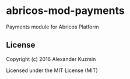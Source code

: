 # abricos-mod-payments

Payments module for Abricos Platform


## License
Copyright (c) 2016 Alexander Kuzmin

Licensed under the MIT License (MIT)